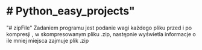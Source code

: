 # # Python_easy_projects"
"# zipFile" 
Zadaniem programu jest podanie wagi każdego pliku przed i po kompresji ,
 w skompresowanym pliku .zip, następnie
wyświetla informacje o ile mniej miejsca zajmuje plik .zip
